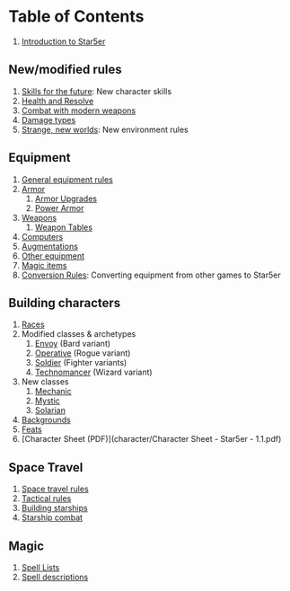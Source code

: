 # Table of Contents

 1. [Introduction to Star5er](README.md)

## New/modified rules

 1. [Skills for the future](rules/skills.md): New character skills
 1. [Health and Resolve](rules/health-and-resolve.md)
 1. [Combat with modern weapons](rules/combat.md)
 1. [Damage types](rules/damage.md)
 1. [Strange, new worlds](rules/environment.md): New environment rules

## Equipment

 1. [General equipment rules](equipment/index.md)
 1. [Armor](equipment/armor.md)
     1. [Armor Upgrades](equipment/armor-upgrades.md)
     1. [Power Armor](equipment/power-armor.md)
 1. [Weapons](equipment/weapons.md)
     1. [Weapon Tables](equipment/weapon-tables.md)
 1. [Computers](equipment/computers.md)
 1. [Augmentations](equipment/augmentations.md)
 1. [Other equipment](equipment/other.md)
 1. [Magic items](equipment/magic.md)
 1. [Conversion Rules](equipment/conversion.md): Converting equipment from other games to Star5er

## Building characters

 1. [Races](character/races.md)
 1. Modified classes & archetypes
    1. [Envoy](character/classes/bard.md) (Bard variant)
    1. [Operative](character/classes/rogue.md) (Rogue variant)
    1. [Soldier](character/classes/fighter.md) (Fighter variants)
    1. [Technomancer](character/classes/wizard.md) (Wizard variant)
 1. New classes
    1. [Mechanic](character/classes/mechanic.md)
    1. [Mystic](character/classes/mystic.md)
    1. [Solarian](character/classes/solarian.md)
 1. [Backgrounds](character/backgrounds.md)
 1. [Feats](character/feats.md)
 1. [Character Sheet (PDF)](character/Character Sheet - Star5er - 1.1.pdf)

## Space Travel

 1. [Space travel rules](starship/navigation.md)
 1. [Tactical rules](starship/tactical-rules.md)
 1. [Building starships](starship/build.md)
 1. [Starship combat](starship/combat.md)
 
## Magic

 1. [Spell Lists](magic/spell-lists.md)
 1. [Spell descriptions](spells/index.md)
